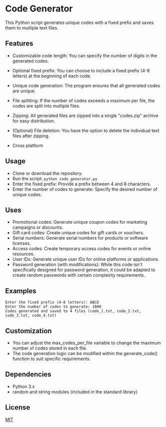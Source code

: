 
# Code Generator

This Python script generates unique codes with a fixed prefix and saves them to multiple text files.
## Features

- Customizable code length: You can specify the number of digits in the generated codes.
- Optional fixed prefix: You can choose to include a fixed prefix (4-8 letters) at the beginning of each code.
- Unique code generation: The program ensures that all generated codes are unique.
- File splitting: If the number of codes exceeds a maximum per file, the codes are split into multiple files.
- Zipping: All generated files are zipped into a single "codes.zip" archive for easy distribution.
- (Optional) File deletion: You have the option to delete the individual text files after zipping.


- Cross platform


## Usage
- Clone or download the repository.
- Run the script: ```python code_generator.py```
- Enter the fixed prefix: Provide a prefix between 4 and 8 characters.
- Enter the number of codes to generate: Specify the desired number of unique codes.

## Uses 
- Promotional codes: Generate unique coupon codes for marketing campaigns or discounts.
- Gift card codes: Create unique codes for gift cards or vouchers.
- Serial numbers: Generate serial numbers for products or software licenses.
- Access codes: Create temporary access codes for events or online resources.
- User IDs: Generate unique user IDs for online platforms or applications.
- Password generation (with modifications): While this code isn't specifically designed for password generation, it could be adapted to create random passwords with certain complexity requirements.

## Examples
```
Enter the fixed prefix (4-8 letters): ABCD
Enter the number of codes to generate: 1000
Codes generated and saved to 4 files (code_1.txt, code_2.txt, code_3.txt, code_4.txt)

```

## Customization
- You can adjust the max_codes_per_file variable to change the maximum number of codes stored in each file.
- The code generation logic can be modified within the generate_code() function to suit specific requirements.

## Dependencies
- Python 3.x
- random and string modules (included in the standard library)

## License

[MIT](https://choosealicense.com/licenses/mit/)

